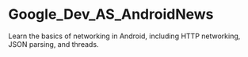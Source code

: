 # Google_Dev_AS_AndroidNews
Learn the basics of networking in Android, including HTTP networking, JSON parsing, and threads.
